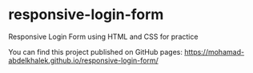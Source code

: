 # responsive-login-form
Responsive Login Form using HTML and CSS for practice

You can find this project published on GitHub pages: https://mohamad-abdelkhalek.github.io/responsive-login-form/
